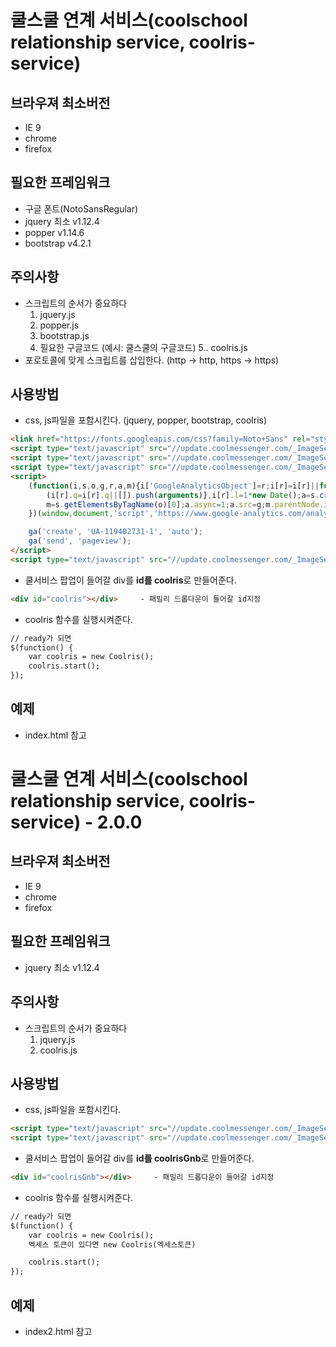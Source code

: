 # 쿨스쿨 연계 서비스(coolschool relationship service, coolris-service)

## 브라우져 최소버전
- IE 9
- chrome
- firefox

## 필요한 프레임워크
- 구글 폰트(NotoSansRegular)
- jquery 최소 v1.12.4
- popper v1.14.6
- bootstrap v4.2.1

## 주의사항
- 스크립트의 순서가 중요하다
    1. jquery.js
    2. popper.js
    3. bootstrap.js
    4. 필요한 구글코드 (예시: 쿨스쿨의 구글코드)
    5.. coolris.js
- 포로토콜에 맞게 스크립트를 삽입한다. (http -> http, https -> https)

## 사용방법
- css, js파일을 포함시킨다. (jquery, popper, bootstrap, coolris)
```html
<link href="https://fonts.googleapis.com/css?family=Noto+Sans" rel="stylesheet">
<script type="text/javascript" src="//update.coolmessenger.com/_ImageServer/coolschool/commonTop/jquery.min.js"></script><!-- 1.12.4 -->
<script type="text/javascript" src="//update.coolmessenger.com/_ImageServer/coolschool/commonTop/popper.min.js"></script>
<script type="text/javascript" src="//update.coolmessenger.com/_ImageServer/coolschool/commonTop/bootstrap.min.js"></script><!-- 4.1.1-->
<script>
    (function(i,s,o,g,r,a,m){i['GoogleAnalyticsObject']=r;i[r]=i[r]||function(){
        (i[r].q=i[r].q||[]).push(arguments)},i[r].l=1*new Date();a=s.createElement(o),
        m=s.getElementsByTagName(o)[0];a.async=1;a.src=g;m.parentNode.insertBefore(a,m)
    })(window,document,'script','https://www.google-analytics.com/analytics.js','ga');

    ga('create', 'UA-119402731-1', 'auto');
    ga('send', 'pageview');
</script>
<script type="text/javascript" src="//update.coolmessenger.com/_ImageServer/coolschool/commonTop/coolris.js"></script>
```
- 쿨서비스 팝업이 들어갈 div를 **id를 coolris**로 만들어준다.
```html
<div id="coolris"></div>     - 패밀리 드롭다운이 들어갈 id지정
```
- coolris 함수를 실행시켜준다.
```html
// ready가 되면
$(function() {
    var coolris = new Coolris();
    coolris.start();
});
```
## 예제
- index.html 참고


# 쿨스쿨 연계 서비스(coolschool relationship service, coolris-service) - 2.0.0

## 브라우져 최소버전
- IE 9
- chrome
- firefox

## 필요한 프레임워크
- jquery 최소 v1.12.4

## 주의사항
- 스크립트의 순서가 중요하다
    1. jquery.js
    2. coolris.js

## 사용방법
- css, js파일을 포함시킨다.
```html
<script type="text/javascript" src="//update.coolmessenger.com/_ImageServer/coolschool/commonTop/jquery.min.js"></script><!-- 1.12.4 -->
<script type="text/javascript" src="//update.coolmessenger.com/_ImageServer/coolschool/commonTop/coolris-2.0.0.js"></script>
```
- 쿨서비스 팝업이 들어갈 div를 **id를 coolrisGnb**로 만들어준다.
```html
<div id="coolrisGnb"></div>     - 패밀리 드롭다운이 들어갈 id지정
```
- coolris 함수를 실행시켜준다.
```html
// ready가 되면
$(function() {
    var coolris = new Coolris();
    엑세스 토큰이 있다면 new Coolris(엑세스토큰)

    coolris.start();
});
```
## 예제
- index2.html 참고
